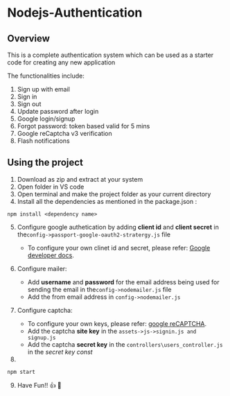 # Nodejs-Authentication

## Overview

This is a complete authentication system which can be used as a starter code for creating any
new application

The functionalities include:
1. Sign up with email
2. Sign in 
3. Sign out
4. Update password after login
5. Google login/signup
6. Forgot password: token based valid for 5 mins
7. Google reCaptcha v3 verification
8. Flash notifications


## Using the project
1. Download as zip and extract at your system
2. Open folder in VS code
3. Open terminal and make the project folder as your current directory
4. Install all the dependencies as mentioned in the package.json :
```
npm install <dependency name>
```
5. Configure google authetication by adding **client id** and **client secret** in the`config->passport-google-oauth2-stratergy.js` file
   - To configure your own clinet id and secret, please refer: [Google developer docs](https://developers.google.com/adwords/api/docs/guides/authentication#create_a_client_id_and_client_secret).
6. Configure mailer:
   - Add **username** and **password** for the email address being used for sending the email in the`config->nodemailer.js` file  
   - Add the from email address in `config->nodemailer.js`
7. Configure captcha:
   - To configure your own keys, please refer: [google reCAPTCHA](https://www.google.com/recaptcha/admin/create).
   - Add the captcha **site key** in the   `assets->js->signin.js and signup.js`
   - Add the captcha **secret key** in the `controllers\users_controller.js` in the *secret key const*

8.  
```
npm start
```
9. Have Fun!! 👍 :beer:



 